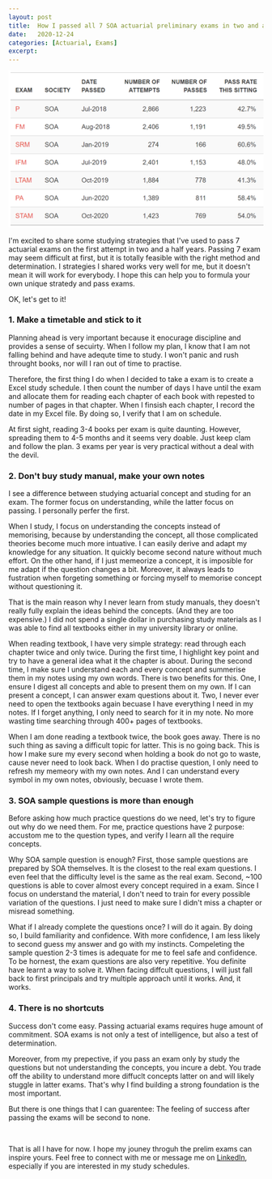 ```yaml
---
layout: post
title:  How I passed all 7 SOA actuarial preliminary exams in two and a half years
date:   2020-12-24
categories: [Actuarial, Exams]
excerpt:
---
```


![Actuarial lookup exam results](/images/article_images/2020-12-24-How-to-pass-7-SOA/cover.png)

I'm excited to share some studying strategies that I've used to pass 7 actuarial exams on the first attempt in two and a half years.
Passing 7 exam may seem difficult at first, but it is totally feasible with the right method and determination.
I strategies I shared works very well for me, but it doesn't mean it will work for everybody.
I hope this can help you to formula your own unique stratedy and pass exams.

OK, let's get to it!



### 1. Make a timetable and stick to it

Planning ahead is very important because it enocurage discipline and provides a sense of secuirty.
When I follow my plan, I know that I am not falling behind and have adequte time to study.
I won't panic and rush throught books, nor will I ran out of time to practise. 

Therefore, the first thing I do when I decided to take a exam is to create a Excel study schedule.
I then count the number of days I have until the exam and allocate them for reading each chapter of each book with repested to number of pages in that chapter.
When I finsish each chapter, I record the date in my Excel file. By doing so, I verify that I am on schedule.

At first sight, reading 3-4 books per exam is quite daunting.
However, spreading them to 4-5 months and it seems very doable.
Just keep clam and follow the plan. 3 exams per year is very practical without a deal with the devil.



### 2. Don't buy study manual, make your own notes

I see a difference between studying actuarial concept and studing for an exam.
The former focus on understanding, while the latter focus on passing.
I personally perfer the first.

When I study, I focus on understanding the concepts instead of memorising, because by understanding the concept, all those complicated theories become much more intuative.
I can easily derive and adapt my knowledge for any situation. It quickly become second nature without much effort.
On the other hand, if I just memeorize a concept, it is imposible for me adapt if the question changes a bit.
Moreover, it always leads to fustration when forgeting something or forcing myself to memorise concept without questioning it.

That is the main reason why I never learn from study manuals, they doesn't really fully explain the ideas behind the concepts.
(And they are too expensive.)
I did not spend a single dollar in purchasing study materials as
I was able to find all textbooks either in my university library or online.

When reading textbook, I have very simple strategy: read through each chapter twice and only twice.
During the first time, I highlight key point and try to have a general idea what it the chapter is about.
During the second time, I make sure I understand each and every concept and summerise them in my notes using my own words.
There is two benefits for this.
One, I ensure I digest all concepts and able to present them on my own. If I can present a concept, I can answer exam questions about it.
Two, I never ever need to open the textbooks again becuase I have everything I need in my notes.
If I forget anything, I only need to search for it in my note. No more wasting time searching through 400+ pages of textbooks.

When I am done reading a textbook twice, the book goes away.
There is no such thing as saving a difficult topic for latter. This is no going back.
This is how I make sure my every second when holding a book do not go to waste, cause never need to look back.
When I do practise question, I only need to refresh my memeory with my own notes.
And I can understand every symbol in my own notes, obviously, becuase I wrote them.



### 3. SOA sample questions is more than enough

Before asking how much practice questions do we need, let's try to figure out why do we need them.
For me, practice questions have 2 purpose: accustom me to the question types, and verify I learn all the require concepts.

Why SOA sample question is enough?
First, those sample questions are prepared by SOA themselves. It is the closest to the real exam questions.
I even feel that the difficulty level is the same as the real exam.
Second, ~100 questions is able to cover almost every concept required in a exam.
Since I focus on understand the material, I don't need to train for every possible variation of the questions.
I just need to make sure I didn't miss a chapter or misread something.

What if I already complete the questions once? I will do it again.
By doing so, I build familiarity and confidence.
With more confidence, I am less likely to second guess my answer and go with my instincts.
Compeleting the sample question 2-3 times is adequate for me to feel safe and confidence.
To be hornest, the exam questions are also very repetitive.
You definite have learnt a way to solve it.
When facing diffcult questions, I will just fall back to first principals and try multiple approach until it works. And, it works.



### 4. There is no shortcuts

Success don't come easy. 
Passing actuarial exams requires huge amount of commitment.
SOA exams is not only a test of intelligence, but also a test of determination.

Moreover, from my prepective, if you pass an exam only by study the questions but not understanding the concepts, you incure a debt.
You trade off the ability to understand more diffuclt concepts latter on and will likely stuggle in latter exams.
That's why I find building a strong foundation is the most important.

But there is one things that I can guarentee: The feeling of success after passing the exams will be second to none.



<p>&nbsp; &nbsp;</p>

That is all I have for now.
I hope my jouney throguh the prelim exams can inspire yours.
Feel free to connect with me or message me on [LinkedIn](https://www.linkedin.com/in/jackson-leung-805828174/), especially if you are interested in my study schedules.




